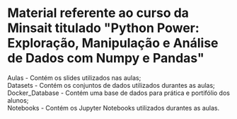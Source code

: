 # Material referente ao curso da Minsait titulado "Python Power: Exploração, Manipulação e Análise de Dados com Numpy e Pandas"

Aulas - Contém os slides utilizados nas aulas;<br>
Datasets - Contém os conjuntos de dados utilizados durantes as aulas;<br>
Docker_Database - Contém uma base de dados para prática e portifólio dos alunos;<br>
Notebooks - Contém os Jupyter Notebooks utilizados durantes as aulas.<br>
